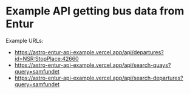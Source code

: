 # Example API getting bus data from Entur

Example URLs:

- https://astro-entur-api-example.vercel.app/api/departures?id=NSR:StopPlace:42660
- https://astro-entur-api-example.vercel.app/api/search-quays?query=samfundet
- https://astro-entur-api-example.vercel.app/api/search-departures?query=samfundet
